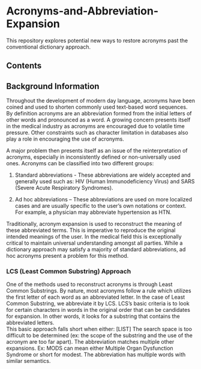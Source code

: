 # Acronyms-and-Abbreviation-Expansion
This repository explores potential new ways to restore acronyms past the conventional dictionary approach. 


## Contents


## Background Information
Throughout the development of modern day language, acronyms have been coined and used to shorten commonly used text-based word sequences. By definition acronyms are an abbreviation formed from the initial letters of other words and pronounced as a word. A growing concern presents itself in the medical industry as acronyms are encouraged due to volatile time pressure. Other constraints such as character limitation in databases also play a role in encouraging the use of acronyms. 

A major problem then presents itself as an issue of the reinterpretation of acronyms, especially in inconsistently defined or non-universally used ones.  Acronyms can be classified into two different groups:

1. Standard abbreviations - These abbreviations are widely accepted and generally used such as: HIV (Human Immunodeficiency Virus) and SARS (Severe Acute Respiratory Syndromes). 

1. Ad hoc abbreviations – These abbreviations are used on more localized cases and are usually specific to the user’s own notations or context. For example, a physician may abbreviate hypertension as HTN. 

Traditionally, acronym expansion is used to reconstruct the meaning of these abbreviated terms. This is imperative to reproduce the original intended meanings of the user. In the medical field this is exceptionally critical to maintain universal understanding amongst all parties. While a dictionary approach may satisfy a majority of standard abbreviations, ad hoc acronyms present a problem for this method. 

### LCS (Least Common Substring) Approach 
One of the methods used to reconstruct acronyms is through Least Common Substrings. By nature, most acronyms follow a rule which utilizes the first letter of each word as an abbreviated letter. In the case of Least Common Substring, we abbreviate it by LCS. LCS’s basic criteria is to look for certain characters in words in the original order that can be candidates for expansion. In other words, it looks for a substring that contains the abbreviated letters.  
This basic approach falls short when either:
[LIST]
 The search space is too difficult to be determined (ex: the scope of the substring and the use of the acronym are too far apart).
The abbreviation matches multiple other expansions. 
Ex: MODS can mean either Multiple Organ Dysfunction Syndrome or short for modest. 
The abbreviation has multiple words with similar semantics.
